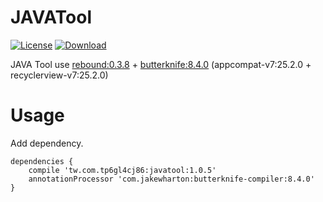 JAVATool
=========================

[![License](https://img.shields.io/badge/license-Apache%202-green.svg)](https://www.apache.org/licenses/LICENSE-2.0)
[ ![Download](https://api.bintray.com/packages/tp6gl4cj86/maven/javatool/images/download.svg) ](https://bintray.com/tp6gl4cj86/maven/javatool/_latestVersion)

JAVA Tool use <a href="http://facebook.github.io/rebound/">rebound:0.3.8</a> + <a href="http://jakewharton.github.io/butterknife/">butterknife:8.4.0</a> (appcompat-v7:25.2.0 + recyclerview-v7:25.2.0)

# Usage

Add dependency.

```
dependencies {
    compile 'tw.com.tp6gl4cj86:javatool:1.0.5'
    annotationProcessor 'com.jakewharton:butterknife-compiler:8.4.0'
}
```
